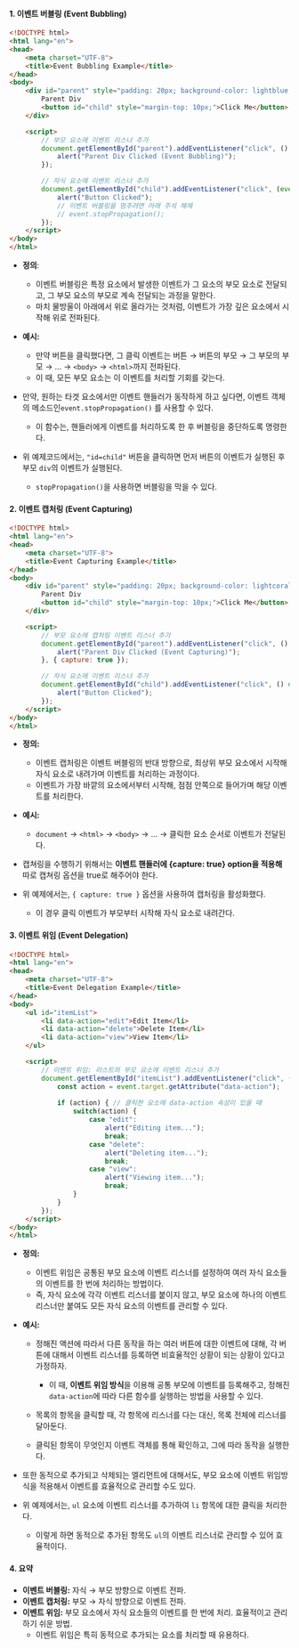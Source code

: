 
#### 1. **이벤트 버블링 (Event Bubbling)**

```html
<!DOCTYPE html>
<html lang="en">
<head>
    <meta charset="UTF-8">
    <title>Event Bubbling Example</title>
</head>
<body>
    <div id="parent" style="padding: 20px; background-color: lightblue;">
        Parent Div
        <button id="child" style="margin-top: 10px;">Click Me</button>
    </div>

    <script>
        // 부모 요소에 이벤트 리스너 추가
        document.getElementById("parent").addEventListener("click", () => {
            alert("Parent Div Clicked (Event Bubbling)");
        });

        // 자식 요소에 이벤트 리스너 추가
        document.getElementById("child").addEventListener("click", (event) => {
            alert("Button Clicked");
            // 이벤트 버블링을 멈추려면 아래 주석 해제
            // event.stopPropagation();
        });
    </script>
</body>
</html>
```
- **정의**:
	- 이벤트 버블링은 특정 요소에서 발생한 이벤트가 그 요소의 부모 요소로 전달되고, 그 부모 요소의 부모로 계속 전달되는 과정을 말한다.
	- 마치 물방울이 아래에서 위로 올라가는 것처럼, 이벤트가 가장 깊은 요소에서 시작해 위로 전파된다.

- **예시:**
	- 만약 버튼을 클릭했다면, 그 클릭 이벤트는 버튼 → 버튼의 부모 → 그 부모의 부모 → ... → `<body>` → `<html>`까지 전파된다.
	- 이 때, 모든 부모 요소는 이 이벤트를 처리할 기회를 갖는다.

- 만약, 원하는 타겟 요소에서만 이벤트 핸들러가 동작하게 하고 싶다면, 이벤트 객체의 메소드인`event.stopPropagation()` 를 사용할 수 있다.
    - 이 함수는, 핸들러에게 이벤트를 처리하도록 한 후 버블링을 중단하도록 명령한다.

- 위 예제코드에서는, `"id=child"` 버튼을 클릭하면 먼저 버튼의 이벤트가 실행된 후 부모 `div`의 이벤트가 실행된다. 
	- `stopPropagation()`을 사용하면 버블링을 막을 수 있다.


#### 2. **이벤트 캡처링 (Event Capturing)**
```html
<!DOCTYPE html>
<html lang="en">
<head>
    <meta charset="UTF-8">
    <title>Event Capturing Example</title>
</head>
<body>
    <div id="parent" style="padding: 20px; background-color: lightcoral;">
        Parent Div
        <button id="child" style="margin-top: 10px;">Click Me</button>
    </div>

    <script>
        // 부모 요소에 캡처링 이벤트 리스너 추가
        document.getElementById("parent").addEventListener("click", () => {
            alert("Parent Div Clicked (Event Capturing)");
        }, { capture: true });

        // 자식 요소에 이벤트 리스너 추가
        document.getElementById("child").addEventListener("click", () => {
            alert("Button Clicked");
        });
    </script>
</body>
</html>
```

- **정의:**
	- 이벤트 캡처링은 이벤트 버블링의 반대 방향으로, 최상위 부모 요소에서 시작해 자식 요소로 내려가며 이벤트를 처리하는 과정이다. 
	- 이벤트가 가장 바깥의 요소에서부터 시작해, 점점 안쪽으로 들어가며 해당 이벤트를 처리한다.

- **예시:**
	- `document` → `<html>` → `<body>` → ... → 클릭한 요소 순서로 이벤트가 전달된다.

- 캡쳐링을 수행하기 위해서는 **이벤트 핸들러에 {capture: true} option을 적용해** 따로 캡쳐링 옵션을 true로 해주어야 한다.

- 위 예제에서는, `{ capture: true }` 옵션을 사용하여 캡처링을 활성화했다. 
	- 이 경우 클릭 이벤트가 부모부터 시작해 자식 요소로 내려간다.


#### 3. **이벤트 위임 (Event Delegation)**
```html
<!DOCTYPE html>
<html lang="en">
<head>
    <meta charset="UTF-8">
    <title>Event Delegation Example</title>
</head>
<body>
    <ul id="itemList">
        <li data-action="edit">Edit Item</li>
        <li data-action="delete">Delete Item</li>
        <li data-action="view">View Item</li>
    </ul>

    <script>
        // 이벤트 위임: 리스트의 부모 요소에 이벤트 리스너 추가
        document.getElementById("itemList").addEventListener("click", (event) => {
            const action = event.target.getAttribute("data-action");
            
            if (action) { // 클릭한 요소에 data-action 속성이 있을 때
                switch(action) {
                    case "edit":
                        alert("Editing item...");
                        break;
                    case "delete":
                        alert("Deleting item...");
                        break;
                    case "view":
                        alert("Viewing item...");
                        break;
                }
            }
        });
    </script>
</body>
</html>
```

- **정의:**
	- 이벤트 위임은 공통된 부모 요소에 이벤트 리스너를 설정하여 여러 자식 요소들의 이벤트를 한 번에 처리하는 방법이다. 
	- 즉, 자식 요소에 각각 이벤트 리스너를 붙이지 않고, 부모 요소에 하나의 이벤트 리스너만 붙여도 모든 자식 요소의 이벤트를 관리할 수 있다.

- **예시:**
	- 정해진 액션에 따라서 다른 동작을 하는 여러 버튼에 대한 이벤트에 대해, 각 버튼에 대해서 이벤트 리스너를 등록하면 비효율적인 상황이 되는 상황이 있다고 가정하자. 
		- 이 때, **이벤트 위임 방식**을 이용해 공통 부모에 이벤트를 등록해주고, 정해진 `data-action`에 따라 다른 함수를 실행하는 방법을 사용할 수 있다.
	
	- 목록의 항목을 클릭할 때, 각 항목에 리스너를 다는 대신, 목록 전체에 리스너를 달아둔다. 
	- 클릭된 항목이 무엇인지 이벤트 객체를 통해 확인하고, 그에 따라 동작을 실행한다.

- 또한 동적으로 추가되고 삭제되는 엘리먼트에 대해서도, 부모 요소에 이벤트 위임방식을 적용해서 이벤트를 효율적으로 관리할 수도 있다.

- 위 예제에서는, `ul` 요소에 이벤트 리스너를 추가하여 `li` 항목에 대한 클릭을 처리한다. 
	- 이렇게 하면 동적으로 추가된 항목도 `ul`의 이벤트 리스너로 관리할 수 있어 효율적이다.


#### 4. **요약**

- **이벤트 버블링:** 자식 → 부모 방향으로 이벤트 전파.
- **이벤트 캡처링:** 부모 → 자식 방향으로 이벤트 전파.
- **이벤트 위임:** 부모 요소에서 자식 요소들의 이벤트를 한 번에 처리. 효율적이고 관리하기 쉬운 방법.
	- 이벤트 위임은 특히 동적으로 추가되는 요소를 처리할 때 유용하다.
